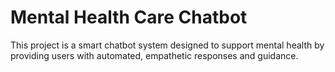 # Mental Health Care Chatbot

This project is a smart chatbot system designed to support mental health by providing users with automated, empathetic responses and guidance.



